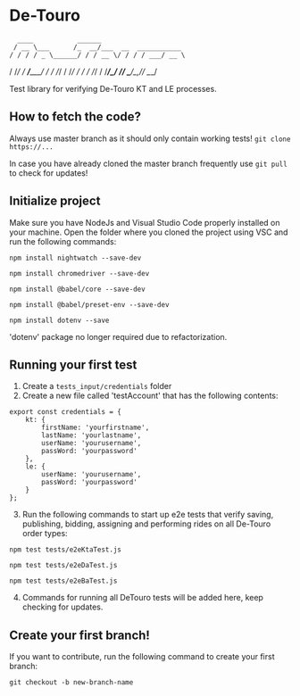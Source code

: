 # De-Touro

      ____           ______                     
     / __ \___      /_  __/___  __  ___________ 
    / / / / _ \______/ / / __ \/ / / / ___/ __ \
   / /_/ /  __/_____/ / / /_/ / /_/ / /  / /_/ /
  /_____/\___/     /_/  \____/\__,_/_/   \____/

Test library for verifying De-Touro KT and LE processes.

## How to fetch the code?
Always use master branch as it should only contain working tests!
`git clone https://...`

In case you have already cloned the master branch frequently use `git pull` to check for updates!

## Initialize project
Make sure you have NodeJs and Visual Studio Code properly installed on your machine.
Open the folder where you cloned the project using VSC and run the following commands:

`npm install nightwatch --save-dev`

`npm install chromedriver --save-dev`

`npm install @babel/core --save-dev`

`npm install @babel/preset-env --save-dev`

`npm install dotenv --save`

'dotenv' package no longer required due to refactorization.

## Running your first test

1. Create a `tests_input/credentials` folder
2. Create a new file called 'testAccount' that has the following contents:

```
export const credentials = {
    kt: {
        firstName: 'yourfirstname',
        lastName: 'yourlastname',
        userName: 'yourusername',
        passWord: 'yourpassword'
    },
    le: {
        userName: 'yourusername',
        passWord: 'yourpassword'
    }
};
```

3. Run the following commands to start up e2e tests that verify saving, publishing, bidding, assigning and performing rides on all De-Touro order types:

`npm test tests/e2eKtaTest.js`

`npm test tests/e2eDaTest.js`

`npm test tests/e2eBaTest.js`

4. Commands for running all DeTouro tests will be added here, keep checking for updates.

## Create your first branch!
If you want to contribute, run the following command to create your first branch:

`git checkout -b new-branch-name`